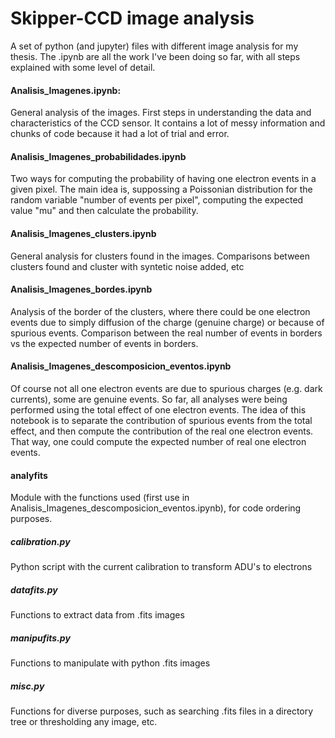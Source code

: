 # Skipper-CCD image analysis
A set of python (and jupyter) files with different image analysis for my thesis.
The .ipynb are all the work I've been doing so far, with all steps explained with some level of detail.

#### Analisis_Imagenes.ipynb:
General analysis of the images. First steps in understanding the data and characteristics of the CCD sensor. It contains a lot of messy information and chunks of code because it had a lot of trial and error.

#### Analisis_Imagenes_probabilidades.ipynb
Two ways for computing the probability of having one electron events in a given pixel. The main idea is, suppossing a Poissonian distribution for the random variable "number of events per pixel", computing the expected value "mu" and then calculate the probability.

#### Analisis_Imagenes_clusters.ipynb
General analysis for clusters found in the images. Comparisons between clusters found and cluster with syntetic noise added, etc

#### Analisis_Imagenes_bordes.ipynb
Analysis of the border of the clusters, where there could be one electron events due to simply diffusion of the charge (genuine charge) or because of spurious events. Comparison between the real number of events in borders vs the expected number of events in borders.

#### Analisis_Imagenes_descomposicion_eventos.ipynb
Of course not all one electron events are due to spurious charges (e.g. dark currents), some are genuine events. So far, all analyses were being performed using the total effect of one electron events. The idea of this notebook is to separate the contribution of spurious events from the total effect, and then compute the contribution of the real one electron events. That way, one could compute the expected number of real one electron events.

#### analyfits
Module with the functions used (first use in Analisis_Imagenes_descomposicion_eventos.ipynb), for code ordering purposes.
##### calibration.py
Python script with the current calibration to transform ADU's to electrons
##### datafits.py
Functions to extract data from .fits images
##### manipufits.py
Functions to manipulate with python .fits images
##### misc.py
Functions for diverse purposes, such as searching .fits files in a directory tree or thresholding any image, etc.
